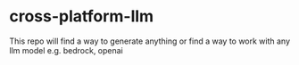 # cross-platform-llm
This repo will find a way to generate anything or find a way to work with any llm model e.g. bedrock, openai
